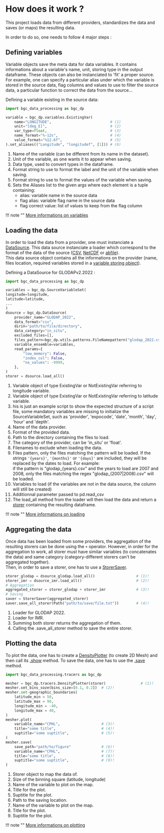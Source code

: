 # How does it work ?

This project loads data from different providers, standardizes the data and saves (or maps) the resulting data.

In order to do so, one needs to follow 4 major steps :
## Defining variables

Variable objects save the meta data for data variables.
It contains informations about a variable's name, unit, storing type in the output dataframe.
These objects can also be instanciated to 'fit' a proper source. <br />
For example, one can specify a particular alias under which the variable is stored in the source data,
flag columns and values to use to filter the source data, a particular function to correct the data from the source...

Defining a variable existing in the source data: <br />

``` py
import bgc_data_processing as bgc_dp

variable = bgc_dp.variables.ExistingVar(
    name="LONGITUDE",                           # (1)
    unit="[deg_E]",                             # (2)
    var_type=float,                             # (3)
    name_format="%-12s",                        # (4)
    value_format="%12.6f",                      # (5)
).set_aliases(("Longitude", "longitudef", [1])) # (6)
```

1. Name of the variable (can be different from its name in the dataset).
2. Unit of the variable, as one wants it to appear when saving.
3. Data type, used to convert types in the dataframe.
4. Format string to use to format the label and the unit of the variable when saving.
5. Format string to use to format the values of the variable when saving.
6. Sets the Aliases list to the given args where each element is a tuple containing:
    - alias: variable name in the source data
    - flag alias: variable flag name in the source data
    - flag correct value: list of values to keep from the flag column

!!! note ""
    [More informations on variables]({{fix_url("how_it_works/variables.md")}})

## Loading the data

In order to load the data from a provider, one must instanciate a [DataSource]({{fix_url("reference/core/sources/#bgc_data_processing.core.sources.DataSource")}}). This data source instanciate a loader which correspond to the format of the data of the source ([CSV]({{fix_url("reference/core/loaders/csv_loaders/#bgc_data_processing.core.loaders.csv_loaders.CSVLoader")}}), [NetCDF]({{fix_url("reference/core/loaders/netcdf_loaders/#bgc_data_processing.core.loaders.netcdf_loaders.NetCDFLoader")}}) or [abfile]({{fix_url("reference/core/loaders/abfile_loaders/#bgc_data_processing.core.loaders.abfile_loaders.ABFileLoader")}})). <br/>
This data source object contains all the informations on the provider (name, files location, required variables stored in a [variable storing object]({{fix_url("reference/core/variables/sets/#bgc_data_processing.core.variables.sets.SourceVariableSet")}})).

Defining a DataSource for GLODAPv2.2022 :

``` py
import bgc_data_processing as bgc_dp

variables = bgc_dp.SourceVariableSet(
longitude=longitude,                                                        # (1)!
latitude=latitude,                                                          # (2)!
...                                                                         # (3)!
)
dsource = bgc_dp.DataSource(
    provider_name="GLODAP_2022",                                            # (4)!
    data_format="csv",                                                      # (5)!
    dirin="path/to/file/directory",                                         # (6)!
    data_category="in_situ",                                                # (7)!
    excluded_files=[],                                                      # (8)!
    files_pattern=bgc_dp.utils.patterns.FileNamepattern("glodap_2022.csv"), # (9)!
    variable_ensemble=variables,                                            # (10)!
    read_params={
        "low_memory": False,
        "index_col": False,
        "na_values": -9999,
    },                                                                      # (11)!
)
storer = dsource.load_all()                                                 # (12)!
```

1. Variable object of type ExistingVar or NotExistingVar referring to longitude variable.
2. Variable object of type ExistingVar or NotExistingVar referring to latitude variable.
3. his is just an example script to show the expected structure of a script file, some mandatory variables are missing to initialize the SourceVariableSet, such as 'provider', 'expocode', 'date', 'month', 'day', 'hour' and 'depth'.
4. Name of the data provider.
5. Format of the provided data.
6. Path to the directory containing the files to load.
7. The category of the provider, can be 'in_situ' or 'float'.
8. Filenames to exclude when loading the data.
9. Files pattern, only the files matching the pattern will be loaded. If the strings `'{years}'`, `'{months}'` or `'{days}'` are included, they will be replaced by the dates to load. For example: <br/>
if the pattern is "glodap_{years}.csv" and the years to load are 2007 and 2008, only the files matching the regex "glodap_(2007|2008).csv" will be loaded.
10. Variables to load (if the variables are not in the data source, the column will still be created)
11. Additionnal parameter passed to pd.read_csv
12. The load_all method from the loader will then load the data and return a [storer]({{fix_url("reference/core/storers/#bgc_data_processing.core.storers.Storer")}}) containing the resulting dataframe.

!!! note ""
    [More informations on loading]({{fix_url("how_it_works/loading.md")}})

## Aggregating the data

Once data has been loaded from some providers, the aggregation of the resulting storers can be done using the `+` operator. However, in order for the aggregation to work, all storer must have similar variables (to concatenates the data) and same category (category-different storers can't be aggregated together). <br/>
Then, in order to save a storer, one has to use a [StorerSaver]({{fix_url("reference/core/io/savers/#bgc_data_processing.core.io.savers.StorerSaver")}}).

``` py
storer_glodap = dsource_glodap.load_all()                   # (1)!
storer_imr = dsource_imr.load_all()                         # (2)!
# Aggregation
aggregated_storer = storer_glodap + storer_imr              # (3)!
# Saving
saver = StorerSaver(aggregated_storer)
saver.save_all_storer(Path("path/to/save/file.txt"))        # (4)!
```

1. Loader for GLODAP 2022.
2. Loader for IMR.
3. Summing both storer returns the aggregation of them.
4. Calling the .save_all_storer method to save the entire storer.

## Plotting the data

To plot the data, one has to create a [DensityPlotter]({{fix_url("reference/tracers/#bgc_data_processing.tracers.DensityPlotter")}}) (to create 2D Mesh) and then call its [.show]({{fix_url("reference/tracers/#bgc_data_processing.tracers.DensityPlotter.show")}}) method.
To save the data, one has to use the [.save]({{fix_url("reference/tracers/#bgc_data_processing.tracers.DensityPlotter.save")}}) method.

``` py
import bgc_data_processing.tracers as bgc_dp

mesher = bgc_dp.tracers.DensityPlotter(storer)                # (1)!
mesher.set_bins_soze(bins_size=[0.1, 0.2])  # (2)!
mesher.set-geographic_boundaries(
    latitude_min = 50,
    latitude_max = 90,
    longitude_min = -40,
    longitude_max = 40,
)
mesher.plot(
    variable_name="CPHL",                   # (3)!
    title="some title",                     # (4)!
    suptitle="some suptitle",               # (5)!
)
mesher.save(
    save_path="path/to/figure"              # (6)!
    variable_name="CPHL",                   # (7)!
    title="some title",                     # (8)!
    suptitle="some suptitle",               # (9)!
)
```

1. Storer object to map the data of.
2. Size of the binning square (latitude, longitude)
3. Name of the variable to plot on the map.
4. Title for the plot.
5. Suptitle for the plot.
6. Path to the saving location.
7. Name of the variable to plot on the map.
8. Title for the plot.
9. Suptitle for the plot.

!!! note ""
    [More informations on plotting]({{fix_url("how_it_works/plotting.md")}})
